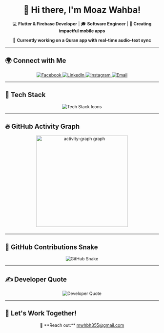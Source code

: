 

<h1 align="center">👋 Hi there, I'm Moaz Wahba!</h1>


<p align="center">
  💻 <strong>Flutter & Firebase Developer</strong> | 🎓 <strong>Software Engineer</strong> | 🚀 <strong>Creating impactful mobile apps</strong>
</p>
<p align="center">
  📱 <strong>Currently working on a Quran app with real-time audio-text sync</strong>
</p>

---

## 🌍 Connect with Me  
<p align="center">
  <a href="https://www.facebook.com/moaz.wahba.9" target="_blank">
    <img src="https://img.shields.io/badge/Facebook-%231877F2.svg?style=for-the-badge&logo=facebook&logoColor=white" alt="Facebook"/>
  </a>
  <a href="https://www.linkedin.com/in/moaz-wahba/" target="_blank">
    <img src="https://img.shields.io/badge/LinkedIn-%230A66C2.svg?style=for-the-badge&logo=linkedin&logoColor=white" alt="LinkedIn"/>
  </a>
  <a href="https://www.instagram.com/moaz1wahba/" target="_blank">
    <img src="https://img.shields.io/badge/Instagram-%23E4405F.svg?style=for-the-badge&logo=instagram&logoColor=white" alt="Instagram"/>
  </a>
  <a href="mailto:moazwahba@example.com" target="_blank">
    <img src="https://img.shields.io/badge/Email-%23D14836.svg?style=for-the-badge&logo=gmail&logoColor=white" alt="Email"/>
  </a>
</p>

---

## 🚀 Tech Stack  
<p align="center">
  <img src="https://skillicons.dev/icons?i=flutter,dart,firebase,figma,mysql,sqlite,git,github" alt="Tech Stack Icons" />
</p>

---

## 🔥 GitHub Activity Graph  
<div align="center">
  <img src="https://github-readme-activity-graph.vercel.app/graph?username=N0VICT0R&radius=25&theme=high-contrast&area=true&order=5&hide_border=true&hide_title=false&line=#8aed00&area_color=#8aed00" height="300" alt="activity-graph graph"  />
</div>

###

---

## 🐍 GitHub Contributions Snake  
<p align="center">
  <picture>
    <source media="(prefers-color-scheme: dark)" srcset="https://raw.githubusercontent.com/tobiasmeyhoefer/tobiasmeyhoefer/output/github-snake-dark.svg">
    <source media="(prefers-color-scheme: light)" srcset="https://raw.githubusercontent.com/tobiasmeyhoefer/tobiasmeyhoefer/output/github-snake.svg">
    <img src="https://raw.githubusercontent.com/tobiasmeyhoefer/tobiasmeyhoefer/output/github-snake.svg" alt="GitHub Snake" />
  </picture>
</p>

---

## ✍️ Developer Quote  
<p align="center">
  <img src="https://quotes-github-readme.vercel.app/api?type=horizontal&theme=radical" alt="Developer Quote" />
</p>

---

## 🤝 Let's Work Together!  
<p align="center">
  💌 **Reach out:** <a href="mailto:moazwahba@example.com">mwhbh355@gmail.com</a>
</p>
